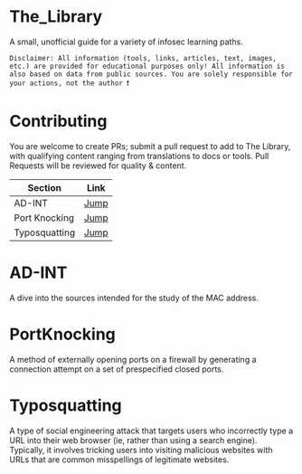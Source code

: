 # The_Library

A small, unofficial guide for a variety of infosec learning paths. 

    Disclaimer: All information (tools, links, articles, text, images, etc.) are provided for educational purposes only! All information is also based on data from public sources. You are solely responsible for your actions, not the author ❗️


# Contributing

You are welcome to create PRs; submit a pull request to add to The Library, with qualifying content ranging from translations to docs or tools. 
Pull Requests will be reviewed for quality & content. 



| Section                                   | Link                                                                                                   |
|-------------------------------------------|--------------------------------------------------------------------------------------------------------|
| AD-INT                                    | [Jump](https://github.com/GNYniamh/The_Library#AD-INT)                                                 |
| Port Knocking                             | [Jump](https://github.com/GNYniamh/The_Library#PortKnocking)                                           |
| Typosquatting                             | [Jump](https://github.com/GNYniamh/The_Library#Typosquatting)                                          |


# AD-INT

A dive into the sources intended for the study of the MAC address.




# PortKnocking

A method of externally opening ports on a firewall by generating a connection attempt on a set of prespecified closed ports.




# Typosquatting 

A type of social engineering attack that targets users who incorrectly type a URL into their web browser (ie, rather than using a search engine). 
Typically, it involves tricking users into visiting malicious websites with URLs that are common misspellings of legitimate websites.
